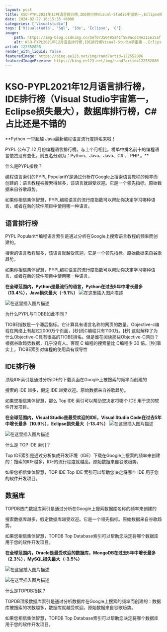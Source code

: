 ```yaml
---
layout: post
title: KSO-PYPL2021年12月语言排行榜,IDE排行榜Visual-Studio宇宙第一,Eclipse损失最大,数据库排行榜,C占比还是不错的
date: 2024-02-27 16:15:35 +0800
categories: ['Visualstudio']
tags: ['Visualstudio', 'Sql', 'Ide', 'Eclipse', 'C']
image:
    path: https://img-blog.csdnimg.cn/bef07356485241f589acdc4e311635af.png?x-oss-process&#61;image/watermark,type_d3F5LXplbmhlaQ,shadow_50,text_Q1NETiBAa3NvLS5ORVQ&#61;,size_20,color_FFFFFF,t_70,g_se,x_16
    alt: KSO-PYPL2021年12月语言排行榜,IDE排行榜Visual-Studio宇宙第一,Eclipse损失最大,数据库排行榜,C占比还是不错的
artid: 122552886
render_with_liquid: false
featuredImage: https://bing.ee123.net/img/rand?artid=122552886
featuredImagePreview: https://bing.ee123.net/img/rand?artid=122552886
---
```


# KSO-PYPL2021年12月语言排行榜，IDE排行榜（Visual Studio宇宙第一，Eclipse损失最大），数据库排行榜，C#占比还是不错的

**Python 一举超越 Java最新编程语言流行度排名来啦！
  
PYPL 公布了 12 月份编程语言排行榜。与上个月相比，榜单中排名前十的编程语言依然没有变化，前五名分别为：Python、Java、Java、C# 、 PHP 。**
  
什么是PYPL指数？
  
编程语言索引的PYPL PopularitY是通过分析在Google上搜索语言教程的频率而创建的：语言教程被搜索得越多，该语言就越受欢迎。它是一个领先指标。原始数据来自谷歌趋势。

如果你相信集体智慧，PYPL编程语言的流行度指数可以帮助你决定学习哪种语言，或者在新的软件项目中使用哪一种语言。

## 语言排行榜

PYPL PopularitY编程语言索引是通过分析在Google上搜索语言教程的频率而创建的。

搜索的语言教程越多，该语言就越受欢迎。它是一个领先指标。原始数据来自谷歌趋势。

如果你相信集体智慧，PYPL编程语言的流行度指数可以帮助你决定学习哪种语言，或者在新的软件项目中使用哪一种语言。
  
**在全球范围内，Python是最流行的语言，Python在过去5年中增长最多（13.4%），Java损失最大（-5.1%）**
![在这里插入图片描述](https://i-blog.csdnimg.cn/blog_migrate/98b00cffbfef4807970944375eb5d49a.png)
  
![在这里插入图片描述](https://i-blog.csdnimg.cn/blog_migrate/fa25cfea66a63f2bdbbe7fad2f4d9141.png)
  
为什么PYPL与TIOBE如此不同？
  
TIOBE指数是一个滞后指标。它计算具有语言名称的网页的数量。Objective-c编程在网络上有超过2000万个页面，[秒]而C编程只有1100万。[秒] 这就解释了为什么Objective-C具有很高的TIOBE排名。但是谁在阅读那些Objective-C网页？根据谷歌趋势数据，几乎没有人。客观 C 编程的搜索量比 C编程少 30 倍。[秒]事实上，TIOBE索引对编程的使用具有误导性

## IDE排行榜

顶级IDE索引是通过分析IDE的下载页面在Google上被搜索的频率而创建的
  
搜索的 IDE 越多，假定 IDE 越受欢迎。原始数据来自谷歌趋势。
  
如果您相信集体智慧，那么 Top IDE 索引可以帮助您决定将哪个 IDE 用于您的软件开发项目。

**在全球范围内，Visual Studio是最受欢迎的IDE，Visual Studio Code在过去5年中增长最多（10.9%），Eclipse损失最大（-13.4%）**
![在这里插入图片描述](https://i-blog.csdnimg.cn/blog_migrate/534c8da9fa58fdf4aca71da8d7c5d3d8.png)
  
![在这里插入图片描述](https://i-blog.csdnimg.cn/blog_migrate/c924506f78a6812413d8603d4bf61761.png)

什么是 TOP IDE 索引？
  
Top IDE索引是通过分析集成开发环境（IDE）下载在Google上搜索的频率来创建的：搜索的IDE越多，IDE的流行程度就越高。原始数据来自谷歌趋势。

如果您相信集体智慧，TOP IDE Top IDE 索引可以帮助您决定将哪个 IDE 用于您的软件开发项目。

## 数据库

TOPDB热门数据库索引是通过分析在Google上搜索数据库名称的频率来创建的
  
搜索数据库越多，假定数据库越受欢迎。它是一个领先指标。原始数据来自谷歌趋势。
  
如果您相信集体智慧，TOPDB Top Database索引可以帮助您决定将哪个数据库用于您的软件开发项目。

**在全球范围内，Oracle是最受欢迎的数据库，MongoDB在过去5年中增长最多（2.3%），MySQL损失最大（-3.5%）**
  
![在这里插入图片描述](https://i-blog.csdnimg.cn/blog_migrate/2a99b05f815e79030b264bf2222d000f.png)
  
![在这里插入图片描述](https://i-blog.csdnimg.cn/blog_migrate/81c99dfd8033f9489435c12772e613a1.png)
  
什么是TOPDB指数？
  
TOPDB顶级数据库索引是通过分析数据库在Google上搜索的频率而创建的：数据库被搜索的次数越多，数据库就越受欢迎。原始数据来自谷歌趋势。

如果您相信集体智慧，TOPDB Top Database索引可以帮助您决定将哪个数据库用于您的软件开发项目。